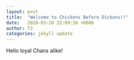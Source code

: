 ```yaml
---
layout: post
title:  "Welcome to Chickens Before Dickens!!"
date:   2020-03-20 22:09:30 +0000
author: TJ
categories: jekyll update
---
```

Hello loyal Chans alike! 
